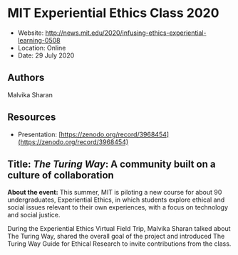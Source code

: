 # MIT Experiential Ethics Class 2020

- Website: http://news.mit.edu/2020/infusing-ethics-experiential-learning-0508
- Location: Online
- Date: 29 July 2020

## Authors

Malvika Sharan

## Resources

- Presentation: [https://zenodo.org/record/3968454](https://zenodo.org/record/3968454)

## Title: _The Turing Way_: A community built on a culture of collaboration

**About the event:** This summer, MIT is piloting a new course for about 90 undergraduates, Experiential Ethics, in which students explore ethical and social issues relevant to their own experiences, with a focus on technology and social justice.

During the Experiential Ethics Virtual Field Trip, Malvika Sharan talked about The Turing Way, shared the overall goal of the project and introduced The Turing Way Guide for Ethical Research to invite contributions from the class.
